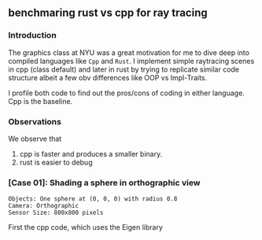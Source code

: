 ## benchmaring rust vs cpp for ray tracing

### Introduction
The graphics class at NYU was a great motivation for me to dive deep into compiled languages like `Cpp` and `Rust`. I implement simple raytracing scenes in cpp (class default) and later in rust by trying to replicate similar code structure albeit a few obv differences like OOP vs Impl-Traits. 

I profile both code to find out the pros/cons of coding in either language. Cpp is the baseline.

### Observations
We observe that 
1. cpp is faster and produces a smaller binary. 
2. rust is easier to debug

### [Case 01]: Shading a sphere in orthographic view
```
Objects: One sphere at (0, 0, 0) with radius 0.8
Camera: Orthographic
Sensor Size: 800x800 pixels
```

First the cpp code, which uses the Eigen library